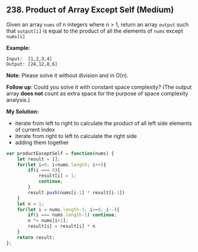 ## 238. Product of Array Except Self (Medium)
Given an array `nums` of n integers where n > 1,  return an array `output` such that `output[i]` is equal to the product of all the elements of `nums` except `nums[i]`

__Example:__
```
Input:  [1,2,3,4]
Output: [24,12,8,6]
```
**Note**: Please solve it without division and in O(n).

**Follow up**:
Could you solve it with constant space complexity? (The output array **does not** count as extra space for the purpose of space complexity analysis.)

__My Solution:__
- iterate from left to right to calculate the product of all left side elements of current index
- iterate from right to left to calculate the right side
- adding them together
```js
var productExceptSelf = function(nums) {
    let result = [];
    for(let i=0; i<nums.length; i++){
        if(i === 0){
            result[i] = 1;
            continue;
        }
        result.push(nums[i-1] * result[i-1])
    }
    let n = 1;
    for(let i = nums.length-1; i>=0; i--){
        if(i === nums.length-1) continue;
        n *= nums[i+1];
        result[i] = result[i] * n
    }
    return result;
};
```

